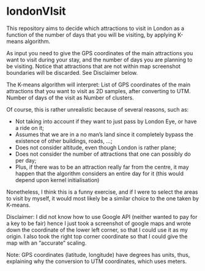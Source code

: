# londonVIsit

This repository aims to decide which attractions to visit in London as a function of the number of days that you will be visiting, by applying K-means algorithm.

As input you need to give the GPS coordinates of the main attractions you want to visit during your stay, and the number of days you are planning to be visiting.
Notice that attractions that are not within map screenshot boundaries will be discarded. See Disclaimer below.

The K-means algorithm will interpret:
List of GPS coordinates of the main attractions that you want to visit as 2D samples, after converting to UTM.
Number of days of the visit as Number of clusters.

Of course, this is rather unrealistic because of several reasons, such as:
- Not taking into account if they want to just pass by London Eye, or have a ride on it; 
- Assumes that we are in a no man’s land since it completely bypass the existence of other buildings, roads, …; 
- Does not consider altitude, even though London is rather plane;
- Does not consider the number of attractions that one can possibly do per day;
- Plus, if there was to be an attraction really far from the centre, it may happen that the algorithm considers an entire day for it (this would depend upon kernel initialisation)

Nonetheless, I think this is a funny exercise, and if I were to select the areas to visit by myself, it would most likely be a similar choice to the one taken by K-means.

Disclaimer: I did not know how to use Google API (neither wanted to pay for a key to be fair) hence I just took a screenshot of google maps and wrote down the coordinate of the lower left corner, so that I could use it as my origin. I also took the right top corner coordinate so that I could give the map with an “accurate” scaling. 

Note: GPS coordinates (latitude, longitude) have degrees has units, thus, explaining why the conversion to UTM coordinates, which uses meters.

